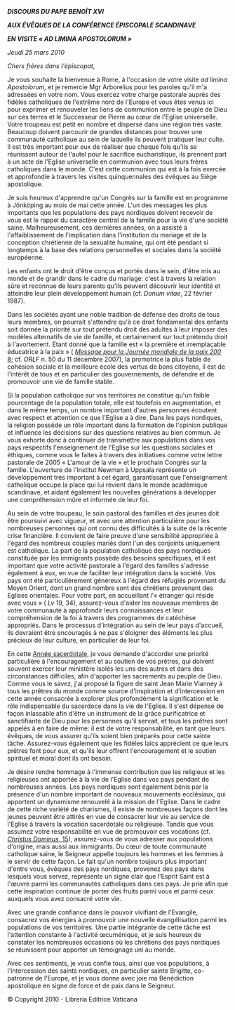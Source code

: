 ***DISCOURS DU PAPE BENOÎT XVI***

***AUX ÉVÊQUES DE LA CONFÉRENCE ÉPISCOPALE SCANDINAVE***

***EN VISITE « AD LIMINA APOSTOLORUM »***

*Jeudi 25 mars 2010*

*Chers frères dans l'épiscopat,*

Je vous souhaite la bienvenue à Rome, à l'occasion de votre visite *ad limina Apostolorum,* et je remercie Mgr Arborelius pour les paroles qu'il m'a adressées en votre nom. Vous exercez votre charge pastorale auprès des fidèles catholiques de l'extrême nord de l'Europe et vous êtes venus ici pour exprimer et renouveler les liens de communion entre le peuple de Dieu sur ces terres et le Successeur de Pierre au cœur de l'Eglise universelle. Votre troupeau est petit en nombre et dispersé dans une région très vaste. Beaucoup doivent parcourir de grandes distances pour trouver une communauté catholique au sein de laquelle ils peuvent pratiquer leur culte. Il est très important pour eux de réaliser que chaque fois qu'ils se réunissent autour de l'autel pour le sacrifice eucharistique, ils prennent part à un acte de l'Eglise universelle en communion avec tous leurs frères catholiques dans le monde. C'est cette communion qui est à la fois exercée et approfondie à travers les visites quinquennales des évêques au Siège apostolique.

Je suis heureux d'apprendre qu'un Congrès sur la famille est en programme à Jönköping au mois de mai cette année. L'un des messages les plus importants que les populations des pays nordiques doivent recevoir de vous est le rappel du caractère central de la famille pour la vie d'une société saine. Malheureusement, ces dernières années, on a assisté à l'affaiblissement de l'implication dans l'institution du mariage et de la conception chrétienne de la sexualité humaine, qui ont été pendant si longtemps à la base des relations personnelles et sociales dans la société européenne.

Les enfants ont le droit d'être conçus et portés dans le sein, d'être mis au monde et de grandir dans le cadre du mariage: c'est à travers la relation sûre et reconnue de leurs parents qu'ils peuvent découvrir leur identité et atteindre leur plein développement humain (cf. *Donum vitae*, 22 février 1987).

Dans les sociétés ayant une noble tradition de défense des droits de tous leurs membres, on pourrait s'attendre qu'à ce droit fondamental des enfants soit donnée la priorité sur tout prétendu droit des adultes à leur imposer des modèles alternatifs de vie de famille, et certainement sur tout prétendu droit à l'avortement. Etant donné que la famille est « la première et irremplaçable éducatrice à la paix » ( [*Message pour la Journée mondiale de la paix 200* 8](/content/benedict-xvi/fr/messages/peace/documents/hf_ben-xvi_mes_20071208_xli-world-day-peace.html); cf. *ORLF* n. 50 du 11 décembre 2007), la promotrice la plus fiable de cohésion sociale et la meilleure école des vertus de bons citoyens, il est de l'intérêt de tous et en particulier des gouvernements, de défendre et de promouvoir une vie de famille stable.

Si la population catholique sur vos territoires ne constitue qu'un faible pourcentage de la population totale, elle est toutefois en augmentation, et dans le même temps, un nombre important d'autres personnes écoutent avec respect et attention ce que l'Eglise a à dire. Dans les pays nordiques, la religion possède un rôle important dans la formation de l'opinion publique et influence les décisions sur des questions relatives au bien commun. Je vous exhorte donc à continuer de transmettre aux populations dans vos pays respectifs l'enseignement de l'Eglise sur les questions sociales et éthiques, comme vous le faites à travers des initiatives comme votre lettre pastorale de 2005 « L'amour de la vie » et le prochain Congrès sur la famille. L'ouverture de l'Institut Newman à Uppsala représente un développement très important à cet égard, garantissant que l'enseignement catholique occupe la place qui lui revient dans le monde académique scandinave, et aidant également les nouvelles générations à développer une compréhension mûre et informée de leur foi.

Au sein de votre troupeau, le soin pastoral des familles et des jeunes doit être poursuivi avec vigueur, et avec une attention particulière pour les nombreuses personnes qui ont connu des difficultés à la suite de la récente crise financière. Il convient de faire preuve d'une sensibilité appropriée à l'égard des nombreux couples mariés dont l'un des conjoints uniquement est catholique. La part de la population catholique des pays nordiques constituée par les immigrants possède des besoins spécifiques, et il est important que votre activité pastorale à l'égard des familles s'adresse également à eux, en vue de faciliter leur intégration dans la société. Vos pays ont été particulièrement généreux à l'égard des réfugiés provenant du Moyen Orient, dont un grand nombre sont des chrétiens provenant des Eglises orientales. Pour votre part, en accueillant l'« étranger qui réside avec vous » ( *Lv* 19, 34), assurez-vous d'aider les nouveaux membres de votre communauté à approfondir leurs connaissances et leur compréhension de la foi à travers des programmes de catéchèse appropriés. Dans le processus d'intégration au sein de leur pays d'accueil, ils devraient être encouragés à ne pas s'éloigner des éléments les plus précieux de leur culture, en particulier de leur foi.

En cette [Année sacerdotale](http://www.vatican.va/special/anno_sac/index_fr.html), je vous demande d'accorder une priorité particulière à l'encouragement et au soutien de vos prêtres, qui doivent souvent exercer leur ministère isolés les uns des autres et dans des circonstances difficiles, afin d'apporter les sacrements au peuple de Dieu. Comme vous le savez, j'ai proposé la figure de saint Jean Marie Vianney à tous les prêtres du monde comme source d'inspiration et d'intercession en cette année consacrée à explorer plus profondément la signification et le rôle indispensable du sacerdoce dans la vie de l'Eglise. Il s'est dépensé de façon inlassable afin d'être un instrument de la grâce purificatrice et sanctifiante de Dieu pour les personnes qu'il servait, et tous les prêtres sont appelés à en faire de même: il est de votre responsabilité, en tant que leurs évêques, de vous assurer qu'ils soient bien préparés pour cette sainte tâche. Assurez-vous également que les fidèles laïcs apprécient ce que leurs prêtres font pour eux, et qu'ils leur offrent l'encouragement et le soutien spirituel et moral dont ils ont besoin.

Je désire rendre hommage à l'immense contribution que les religieux et les religieuses ont apportée à la vie de l'Eglise dans vos pays pendant de nombreuses années. Les pays nordiques sont également bénis par la présence d'un nombre important de nouveaux mouvements ecclésiaux, qui apportent un dynamisme renouvelé à la mission de l'Eglise. Dans le cadre de cette riche variété de charismes, il existe de nombreuses façons dont les jeunes peuvent être attirés en vue de consacrer leur vie au service de l'Eglise à travers la vocation sacerdotale ou religieuse. Tandis que vous assumez votre responsabilité en vue de promouvoir ces vocations (cf. [*Christus Dominus,* 15](http://www.vatican.va/archive/hist_councils/ii_vatican_council/documents/vat-ii_decree_19651028_christus-dominus_fr.html#15.)), assurez-vous de vous adresser aux populations d'origine, mais aussi aux immigrants. Du cœur de toute communauté catholique saine, le Seigneur appelle toujours les hommes et les femmes à le servir de cette façon. Le fait qu'un nombre toujours plus important d'entre vous, évêques des pays nordiques, provenez des pays dans lesquels vous servez, représente un signe clair que l'Esprit Saint est à l'œuvre parmi les communautés catholiques dans ces pays. Je prie afin que cette inspiration continue de porter des fruits parmi vous et parmi ceux auxquels vous avez consacré votre vie.

Avec une grande confiance dans le pouvoir vivifiant de l'Evangile, consacrez vos énergies à promouvoir une nouvelle évangélisation parmi les populations de vos territoires. Une partie intégrante de cette tâche est l'attention constante à l'activité œcuménique, et je suis heureux de constater les nombreuses occasions où les chrétiens des pays nordiques se réunissent pour apporter un témoignage uni au monde.

Avec ces sentiments, je vous confie tous, ainsi que vos populations, à l'intercession des saints nordiques, en particulier sainte Brigitte, co-patronne de l'Europe, et je vous donne avec joie ma Bénédiction apostolique en signe de force et de paix dans le Seigneur.

© Copyright 2010 - Libreria Editrice Vaticana